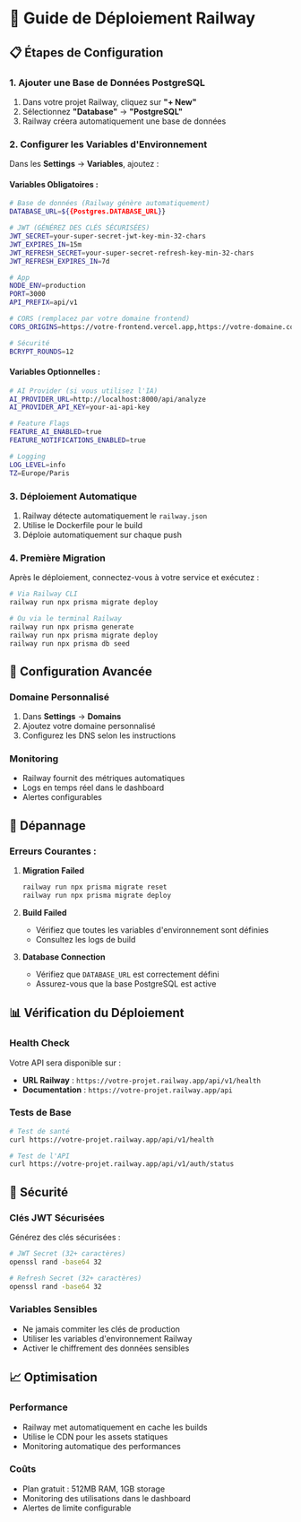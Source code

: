 # 🚀 Guide de Déploiement Railway

## 📋 Étapes de Configuration

### 1. **Ajouter une Base de Données PostgreSQL**
1. Dans votre projet Railway, cliquez sur **"+ New"**
2. Sélectionnez **"Database"** → **"PostgreSQL"**
3. Railway créera automatiquement une base de données

### 2. **Configurer les Variables d'Environnement**
Dans les **Settings** → **Variables**, ajoutez :

#### **Variables Obligatoires :**
```bash
# Base de données (Railway génère automatiquement)
DATABASE_URL=${{Postgres.DATABASE_URL}}

# JWT (GÉNÉREZ DES CLÉS SÉCURISÉES)
JWT_SECRET=your-super-secret-jwt-key-min-32-chars
JWT_EXPIRES_IN=15m
JWT_REFRESH_SECRET=your-super-secret-refresh-key-min-32-chars
JWT_REFRESH_EXPIRES_IN=7d

# App
NODE_ENV=production
PORT=3000
API_PREFIX=api/v1

# CORS (remplacez par votre domaine frontend)
CORS_ORIGINS=https://votre-frontend.vercel.app,https://votre-domaine.com

# Sécurité
BCRYPT_ROUNDS=12
```

#### **Variables Optionnelles :**
```bash
# AI Provider (si vous utilisez l'IA)
AI_PROVIDER_URL=http://localhost:8000/api/analyze
AI_PROVIDER_API_KEY=your-ai-api-key

# Feature Flags
FEATURE_AI_ENABLED=true
FEATURE_NOTIFICATIONS_ENABLED=true

# Logging
LOG_LEVEL=info
TZ=Europe/Paris
```

### 3. **Déploiement Automatique**
1. Railway détecte automatiquement le `railway.json`
2. Utilise le Dockerfile pour le build
3. Déploie automatiquement sur chaque push

### 4. **Première Migration**
Après le déploiement, connectez-vous à votre service et exécutez :

```bash
# Via Railway CLI
railway run npx prisma migrate deploy

# Ou via le terminal Railway
railway run npx prisma generate
railway run npx prisma migrate deploy
railway run npx prisma db seed
```

## 🔧 Configuration Avancée

### **Domaine Personnalisé**
1. Dans **Settings** → **Domains**
2. Ajoutez votre domaine personnalisé
3. Configurez les DNS selon les instructions

### **Monitoring**
- Railway fournit des métriques automatiques
- Logs en temps réel dans le dashboard
- Alertes configurables

## 🚨 Dépannage

### **Erreurs Courantes :**

1. **Migration Failed**
   ```bash
   railway run npx prisma migrate reset
   railway run npx prisma migrate deploy
   ```

2. **Build Failed**
   - Vérifiez que toutes les variables d'environnement sont définies
   - Consultez les logs de build

3. **Database Connection**
   - Vérifiez que `DATABASE_URL` est correctement défini
   - Assurez-vous que la base PostgreSQL est active

## 📊 Vérification du Déploiement

### **Health Check**
Votre API sera disponible sur :
- **URL Railway** : `https://votre-projet.railway.app/api/v1/health`
- **Documentation** : `https://votre-projet.railway.app/api`

### **Tests de Base**
```bash
# Test de santé
curl https://votre-projet.railway.app/api/v1/health

# Test de l'API
curl https://votre-projet.railway.app/api/v1/auth/status
```

## 🔐 Sécurité

### **Clés JWT Sécurisées**
Générez des clés sécurisées :
```bash
# JWT Secret (32+ caractères)
openssl rand -base64 32

# Refresh Secret (32+ caractères)
openssl rand -base64 32
```

### **Variables Sensibles**
- Ne jamais commiter les clés de production
- Utiliser les variables d'environnement Railway
- Activer le chiffrement des données sensibles

## 📈 Optimisation

### **Performance**
- Railway met automatiquement en cache les builds
- Utilise le CDN pour les assets statiques
- Monitoring automatique des performances

### **Coûts**
- Plan gratuit : 512MB RAM, 1GB storage
- Monitoring des utilisations dans le dashboard
- Alertes de limite configurable
